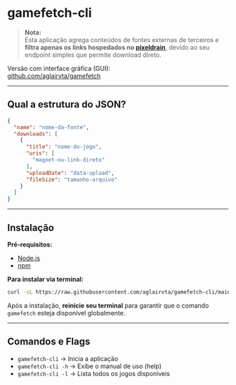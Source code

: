 # gamefetch-cli

>**Nota:**  
> Esta aplicação agrega conteúdos de fontes externas de terceiros e **filtra apenas os links hospedados no [pixeldrain](https://pixeldrain.com/)**, devido ao seu endpoint simples que permite download direto.

Versão com interface gráfica (GUI):  
[github.com/aglairvta/gamefetch](https://github.com/aglairvta/gamefetch)

---

## Qual a estrutura do JSON?

```json
{
  "name": "nome-da-fonte",
  "downloads": [
    {
      "title": "nome-do-jogo",
      "uris": [
        "magnet-ou-link-direto"
      ],
      "uploadDate": "data-upload",
      "fileSize": "tamanho-arquivo"
    }
  ]
}
```

---

## Instalação

**Pré-requisitos:**
- [Node.js](https://nodejs.org/)
- [npm](https://www.npmjs.com/)

**Para instalar via terminal:**

```bash
curl -sL https://raw.githubusercontent.com/aglairvta/gamefetch-cli/main/install.sh | bash
```

Após a instalação, **reinicie seu terminal** para garantir que o comando `gamefetch` esteja disponível globalmente.

---

## Comandos e Flags

- `gamefetch-cli` → Inicia a aplicação
- `gamefetch-cli -h` → Exibe o manual de uso (help)
- `gamefetch-cli -l` → Lista todos os jogos disponíveis